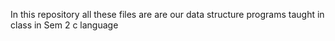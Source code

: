 In this repository all these files are are our data structure programs taught in class in Sem 2 c language
